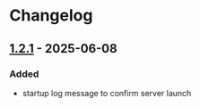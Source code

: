 # Changelog

## [1.2.1](https://github.com/joshuadanpeterson/enhanced-dash-mcp/releases/tag/v1.2.1) - 2025-06-08
### Added
- startup log message to confirm server launch

